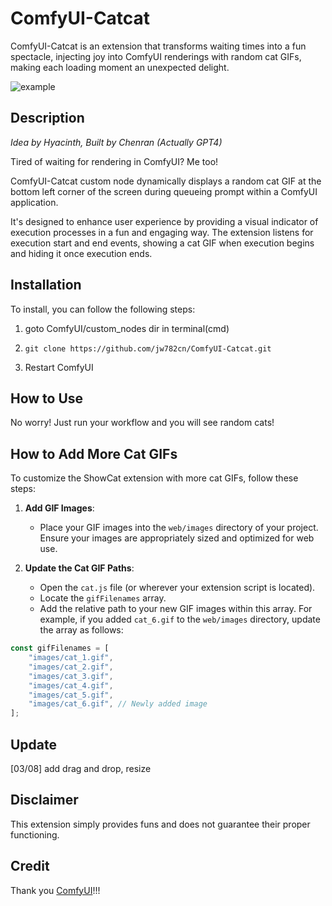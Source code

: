 # ComfyUI-Catcat

ComfyUI-Catcat is an extension that transforms waiting times into a fun spectacle, injecting joy into ComfyUI renderings with random cat GIFs, making each loading moment an unexpected delight.

![example](example.gif)

## Description

*Idea by Hyacinth, Built by Chenran (Actually GPT4)* 

Tired of waiting for rendering in ComfyUI? Me too!

ComfyUI-Catcat custom node dynamically displays a random cat GIF at the bottom left corner of the screen during queueing prompt within a ComfyUI application. 

It's designed to enhance user experience by providing a visual indicator of execution processes in a fun and engaging way. The extension listens for execution start and end events, showing a cat GIF when execution begins and hiding it once execution ends.

## Installation

To install, you can follow the following steps:

1. goto ComfyUI/custom_nodes dir in terminal(cmd)

2. `git clone https://github.com/jw782cn/ComfyUI-Catcat.git`

3. Restart ComfyUI

## How to Use

No worry! Just run your workflow and you will see random cats!


## How to Add More Cat GIFs

To customize the ShowCat extension with more cat GIFs, follow these steps:

1. **Add GIF Images**:
   - Place your GIF images into the `web/images` directory of your project. Ensure your images are appropriately sized and optimized for web use.

2. **Update the Cat GIF Paths**:
   - Open the `cat.js` file (or wherever your extension script is located).
   - Locate the `gifFilenames` array.
   - Add the relative path to your new GIF images within this array. For example, if you added `cat_6.gif` to the `web/images` directory, update the array as follows:

```javascript
const gifFilenames = [
    "images/cat_1.gif",
    "images/cat_2.gif",
    "images/cat_3.gif",
    "images/cat_4.gif",
    "images/cat_5.gif",
    "images/cat_6.gif", // Newly added image
];
```

## Update
[03/08] add drag and drop, resize

## Disclaimer
This extension simply provides funs and does not guarantee their proper functioning.

## Credit
Thank you [ComfyUI](https://github.com/comfyanonymous/ComfyUI)!!!
